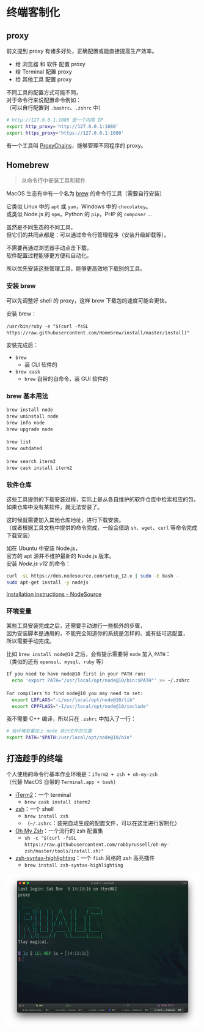 # 终端客制化

## proxy

前文提到 proxy 有诸多好处，正确配置或能直接提高生产效率。

- 给 浏览器 和 软件 配置 proxy
- 给 Terminal 配置 proxy
- 给 其他工具 配置 proxy

不同工具的配置方式可能不同，  
对于命令行来说配置命令例如：  
（可以自行配置到 `.bashrc`、`.zshrc` 中）

```bash
# http://127.0.0.1:1080 是一个内网 IP
export http_proxy='http://127.0.0.1:1080'
export https_proxy='https://127.0.0.1:1080'
```

有一个工具叫 [ProxyChains](https://github.com/haad/proxychains)，能够管理不同程序的 proxy。

## Homebrew

> 从命令行中安装工具和软件

MacOS 生态有中有一个名为 [brew](https://brew.sh/) 的命令行工具（需要自行安装）

它类似 Linux 中的 `apt` 或 `yum`，Windows 中的 `chocolatey`。  
或类似 Node.js 的 `npm`，Python 的 `pip`，PHP 的 `composer` …

虽然是不同生态的不同工具，  
但它们的共同点都是：可以通过命令行管理程序（安装升级卸载等）。

不需要再通过浏览器手动点击下载，  
软件配置过程能够更方便和自动化。

所以优先安装这些管理工具，能够更高效地下载别的工具。

### 安装 brew

可以先调整好 shell 的 proxy，这样 brew 下载包的速度可能会更快。

安装 brew：

`/usr/bin/ruby -e "$(curl -fsSL https://raw.githubusercontent.com/Homebrew/install/master/install)"`

安装完成后：

- `brew`
  - 装 CLI 软件的
- `brew cask`
  - `brew` 自带的自命令，装 GUI 软件的

### brew 基本用法

```bash
brew install node
brew uninstall node
brew info node
brew upgrade node

brew list
brew outdated

brew search iterm2
brew cask install iterm2
```

### 软件仓库

这些工具提供的下载安装过程，实际上是从各自维护的软件仓库中检索相应的包，  
如果仓库中没有某软件，就无法安装了。

这时候就需要加入其他仓库地址，进行下载安装。  
（或者根据工具文档中提供的命令完成，一般会借助 `sh`、`wget`、`curl` 等命令完成下载安装）

如在 Ubuntu 中安装 Node.js，  
官方的 apt 源并不维护最新的 Node.js 版本。  
安装 _Node.js v12_ 的命令：

```bash
curl -sL https://deb.nodesource.com/setup_12.x | sudo -E bash -
sudo apt-get install -y nodejs
```

[Installation instructions - NodeSource](https://github.com/nodesource/distributions/blob/master/README.md#debinstall)

### 环境变量

某些工具安装完成之后，还需要手动进行一些额外的步骤，  
因为安装脚本是通用的，不能完全知道你的系统是怎样的、或有些可选配置，  
所以需要手动完成。

比如 `brew install node@10` 之后，会有提示需要将 `node` 加入 `PATH`：  
（类似的还有 `openssl`、`mysql`、`ruby` 等）

```bash
If you need to have node@10 first in your PATH run:
  echo 'export PATH="/usr/local/opt/node@10/bin:$PATH"' >> ~/.zshrc

For compilers to find node@10 you may need to set:
  export LDFLAGS="-L/usr/local/opt/node@10/lib"
  export CPPFLAGS="-I/usr/local/opt/node@10/include"
```

我不需要 C++ 编译，所以只在 `.zshrc` 中加入了一行：

```bash
# 给环境变量加上 node 执行文件的位置
export PATH="$PATH:/usr/local/opt/node@10/bin"
```

## 打造趁手的终端

个人使用的命令行基本作业环境是：`iTerm2 + zsh + oh-my-zsh`  
（代替 MacOS 自带的 `Terminal.app + bash`）

- [iTerm2](https://iterm2.com/)：一个 terminal
  - `brew cask install iterm2`
- [zsh](https://github.com/robbyrussell/oh-my-zsh/wiki/Installing-ZSH#how-to-install-zsh-on-many-platforms)：一个 shell
  - `brew install zsh`
  - （`~/.zshrc`：装完自动生成的配置文件，可以在这里进行客制化）
- [Oh My Zsh](https://github.com/robbyrussell/oh-my-zsh#getting-started)：一个流行的 zsh 配置集
  - `sh -c "$(curl -fsSL https://raw.githubusercontent.com/robbyrussell/oh-my-zsh/master/tools/install.sh)"`
- [zsh-syntax-highlighting](https://github.com/zsh-users/zsh-syntax-highlighting)：一个 `fish` 风格的 zsh 高亮插件
  - `brew install zsh-syntax-highlighting`


![iterm2-showcase](./iterm2-showcase.png)